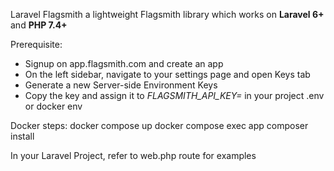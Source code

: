 Laravel Flagsmith a lightweight Flagsmith library which works on **Laravel 6+** and **PHP 7.4+**

Prerequisite:
- Signup on app.flagsmith.com and create an app
- On the left sidebar, navigate to your settings page and open Keys tab
- Generate a new Server-side Environment Keys
- Copy the key and assign it to *FLAGSMITH_API_KEY=<your key>* in your project .env or docker env

Docker steps:
docker compose up
docker compose exec app composer install

In your Laravel Project, refer to web.php route for examples
